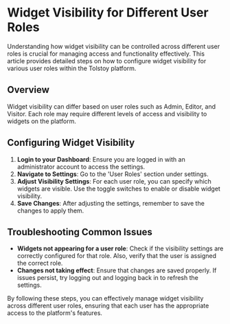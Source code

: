 # Widget Visibility for Different User Roles

Understanding how widget visibility can be controlled across different user roles is crucial for managing access and functionality effectively. This article provides detailed steps on how to configure widget visibility for various user roles within the Tolstoy platform.

## Overview
Widget visibility can differ based on user roles such as Admin, Editor, and Visitor. Each role may require different levels of access and visibility to widgets on the platform.

## Configuring Widget Visibility
1. **Login to your Dashboard**: Ensure you are logged in with an administrator account to access the settings.
2. **Navigate to Settings**: Go to the 'User Roles' section under settings.
3. **Adjust Visibility Settings**: For each user role, you can specify which widgets are visible. Use the toggle switches to enable or disable widget visibility.
4. **Save Changes**: After adjusting the settings, remember to save the changes to apply them.

## Troubleshooting Common Issues
- **Widgets not appearing for a user role**: Check if the visibility settings are correctly configured for that role. Also, verify that the user is assigned the correct role.
- **Changes not taking effect**: Ensure that changes are saved properly. If issues persist, try logging out and logging back in to refresh the settings.

By following these steps, you can effectively manage widget visibility across different user roles, ensuring that each user has the appropriate access to the platform's features.